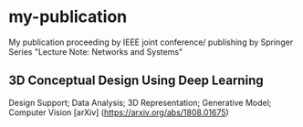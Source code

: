 # my-publication
My publication proceeding by IEEE joint conference/ publishing by Springer Series "Lecture Note: Networks and Systems"
## 3D Conceptual Design Using Deep Learning
Design Support; Data Analysis; 3D Representation; Generative Model; Computer Vision  [arXiv] (https://arxiv.org/abs/1808.01675)
